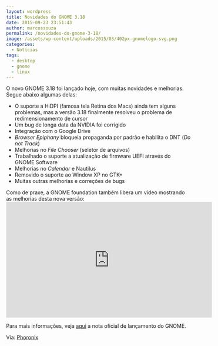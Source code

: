 ```yaml
---
layout: wordpress
title: Novidades do GNOME 3.18
date: 2015-09-23 23:51:43
author: marcossouza
permalink: /novidades-do-gnome-3-18/
image: /assets/wp-content/uploads/2015/03/402px-gnomelogo-svg.png
categories:
  - Notícias
tags:
  - desktop
  - gnome
  - linux
---
```


O novo GNOME 3.18 foi lançado hoje, com muitas novidades e melhorias. Segue abaixo algumas delas:
<ul>
	<li>O suporte a HiDPI (famosa tela Retina dos Macs) ainda tem alguns problemas, mas a versão 3.18 finalmente resolveu o problema de redimensionamento de cursor</li>
	<li>Um bug de longa data da NVIDIA foi corrigido</li>
	<li>Integração com o Google Drive</li>
	<li><em>Browser Epiphany</em> bloqueia propaganda por padrão e habilita o DNT (<em>Do not Track</em>)</li>
	<li>Melhorias no <em>File Chooser</em> (seletor de arquivos)</li>
	<li>Trabalhado o suporte a atualização de firmware UEFI através do GNOME Software</li>
	<li>Melhorias no <em>Calendar</em> e Nautilus</li>
	<li>Removido o suporte ao Window XP no GTK+</li>
	<li>Muitas outras melhorias e correções de bugs</li>
</ul>
Como de praxe, a GNOME foundation também libera um vídeo mostrando as melhorias desta nova versão:

<!--more-->

<iframe width="560" height="315" src="https://www.youtube.com/watch?v=xu0VSKvfNEI" frameborder="0" allowfullscreen></iframe>

Para mais informações, veja <a href="https://help.gnome.org/misc/release-notes/3.18/" target="_blank">aqui</a> a nota oficial de lançamento do GNOME.

Via: <a href="http://www.phoronix.com/scan.php?page=news_item&amp;px=GNOME-3.18-Features" target="_blank">Phoronix</a>